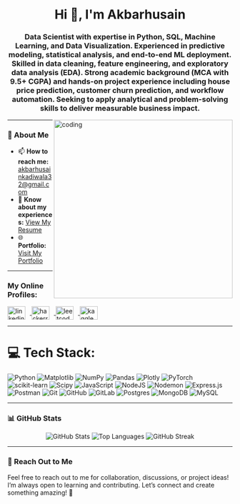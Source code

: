 <h1 align="center">Hi 👋, I'm Akbarhusain</h1>
<h3 align="center">Data Scientist with expertise in Python, SQL, Machine Learning, and Data Visualization. Experienced in predictive modeling,
statistical analysis, and end-to-end ML deployment. Skilled in data cleaning, feature engineering, and exploratory data
analysis (EDA). Strong academic background (MCA with 9.5+ CGPA) and hands-on project experience including house price
prediction, customer churn prediction, and workflow automation. Seeking to apply analytical and problem-solving skills to
deliver measurable business impact.</h3>
<image align="right" width="400" alt="coding" src="https://t3.ftcdn.net/jpg/06/01/17/18/360_F_601171862_l7yZ0wujj8o2SowiKTUsfLEEx8KunYNd.jpg">

---

### 🌟 About Me
- 📫 **How to reach me:** [akbarhusainkadiwala32@gmail.com](mailto:akbarhusainkadiwala32@gmail.com)
- 📄 **Know about my experiences:** [View My Resume](https://drive.google.com/file/d/10iouejuYMexpPMmqhdyxM1O0GyrsYi9v/view?usp=sharing)
- 🌐 **Portfolio:** [Visit My Portfolio](https://akbarhusain12.github.io/portfolio/)

---

<h3 align="left">My Online Profiles:</h3>
<p align="left">
<a href="https://linkedin.com/in/akbar-kadiwala" target="_blank">
  <img align="center" src="https://raw.githubusercontent.com/rahuldkjain/github-profile-readme-generator/master/src/images/icons/Social/linked-in-alt.svg" alt="linkedin" height="30" width="40" style="margin-right: 10px;" />
</a>

<a href="https://www.hackerrank.com/profile/akbar_husain_12" target="_blank">
  <img align="center" src="https://raw.githubusercontent.com/rahuldkjain/github-profile-readme-generator/master/src/images/icons/Social/hackerrank.svg" alt="hackerrank" height="30" width="40" style="margin-right: 10px;" />
</a>

<a href="https://leetcode.com/u/Akbarhusain12/" target="_blank">
  <img align="center" src="https://raw.githubusercontent.com/rahuldkjain/github-profile-readme-generator/master/src/images/icons/Social/leet-code.svg" alt="leetcode" height="30" width="40" style="margin-right: 10px;" />
</a>

<a href="https://www.kaggle.com/akbarhusain12" target="_blank">
  <img align="center" src="https://raw.githubusercontent.com/rahuldkjain/github-profile-readme-generator/master/src/images/icons/Social/kaggle.svg" alt="kaggle" height="30" width="40" />
</a>



</p>

---

# 💻 Tech Stack:
![Python](https://img.shields.io/badge/python-3670A0?style=for-the-badge&logo=python&logoColor=ffdd54) ![Matplotlib](https://img.shields.io/badge/Matplotlib-%23ffffff.svg?style=for-the-badge&logo=Matplotlib&logoColor=black) ![NumPy](https://img.shields.io/badge/numpy-%23013243.svg?style=for-the-badge&logo=numpy&logoColor=white) ![Pandas](https://img.shields.io/badge/pandas-%23150458.svg?style=for-the-badge&logo=pandas&logoColor=white) ![Plotly](https://img.shields.io/badge/Plotly-%233F4F75.svg?style=for-the-badge&logo=plotly&logoColor=white) ![PyTorch](https://img.shields.io/badge/PyTorch-%23EE4C2C.svg?style=for-the-badge&logo=PyTorch&logoColor=white) ![scikit-learn](https://img.shields.io/badge/scikit--learn-%23F7931E.svg?style=for-the-badge&logo=scikit-learn&logoColor=white) ![Scipy](https://img.shields.io/badge/SciPy-%230C55A5.svg?style=for-the-badge&logo=scipy&logoColor=%white) ![JavaScript](https://img.shields.io/badge/javascript-%23323330.svg?style=for-the-badge&logo=javascript&logoColor=%23F7DF1E) ![NodeJS](https://img.shields.io/badge/node.js-6DA55F?style=for-the-badge&logo=node.js&logoColor=white) ![Nodemon](https://img.shields.io/badge/NODEMON-%23323330.svg?style=for-the-badge&logo=nodemon&logoColor=%BBDEAD) ![Express.js](https://img.shields.io/badge/express.js-%23404d59.svg?style=for-the-badge&logo=express&logoColor=%2361DAFB) ![Postman](https://img.shields.io/badge/Postman-FF6C37?style=for-the-badge&logo=postman&logoColor=white) ![Git](https://img.shields.io/badge/git-%23F05033.svg?style=for-the-badge&logo=git&logoColor=white) ![GitHub](https://img.shields.io/badge/github-%23121011.svg?style=for-the-badge&logo=github&logoColor=white) ![GitLab](https://img.shields.io/badge/gitlab-%23181717.svg?style=for-the-badge&logo=gitlab&logoColor=white) ![Postgres](https://img.shields.io/badge/postgres-%23316192.svg?style=for-the-badge&logo=postgresql&logoColor=white) ![MongoDB](https://img.shields.io/badge/MongoDB-%234ea94b.svg?style=for-the-badge&logo=mongodb&logoColor=white) ![MySQL](https://img.shields.io/badge/mysql-4479A1.svg?style=for-the-badge&logo=mysql&logoColor=white) 

---
### 📊 GitHub Stats
<p align="center">
  <img src="https://github-readme-stats.vercel.app/api?username=akbarhusain12&show_icons=true&locale=en" alt="GitHub Stats" />
  <img src="https://github-readme-stats.vercel.app/api/top-langs?username=akbarhusain12&show_icons=true&locale=en&layout=compact" alt="Top Languages" />
  <img src="https://github-readme-streak-stats.herokuapp.com/?user=akbarhusain12&show_icons=true&locale=en" alt="GitHub Streak" />
</p>

---

### 🚀 Reach Out to Me
Feel free to reach out to me for collaboration, discussions, or project ideas! I’m always open to learning and contributing. Let’s connect and create something amazing! 🌟

